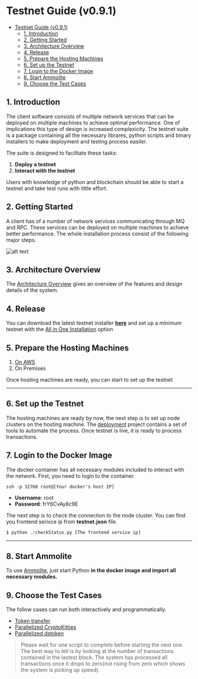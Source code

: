# Testnet Guide (v0.9.1)

- [Testnet Guide (v0.9.1)](#testnet-guide-v091)
  - [1. Introduction](#1-introduction)
  - [2. Getting Started](#2-getting-started)
  - [3. Architecture Overview](#3-architecture-overview)
  - [4. Release](#4-release)
  - [5. Prepare the Hosting Machines](#5-prepare-the-hosting-machines)
  - [6. Set up the Testnet](#6-set-up-the-testnet)
  - [7. Login to the Docker Image](#7-login-to-the-docker-image)
  - [8. Start Ammolite](#8-start-ammolite)
  - [9. Choose the Test Cases](#9-choose-the-test-cases)

## 1. Introduction

The client software consists of multiple network services that can be deployed on multiple machines to achieve optimal performance. One of implications this type of design is increased complexicity. The testnet suite is a package containing all the necessary librares, python scripts and binary installers to make deployment and testing process easiler.

The suite is designed to facilitate these tasks:

1. **Deploy a testnet**
2. **Interact with the testnet**

Users with knowledge of python and blockchain should be able to start a testnet and take test runs with little effort.

## 2. Getting Started

A client has of a number of network services communicating through MQ and RPC. These services can be deployed on multiple machines to achieve better performance. The whole installation process consist of the following major steps.

![alt text](./img/installation-steps.png)

## 3. Architecture Overview

The [Architecture Overview](./arcology-overview/arcology-overview.md) gives an overview of the features and design details of the system.

## 4. Release

You can download the latest testnet installer **[here](https://github.com/arcology-network/benchmarking/releases)** and set up a minimum testnet with the [All in One Installation](./all-in-one-testnet.md) option

## 5. Prepare the Hosting Machines

1. [On AWS](https://github.com/arcology-network/aws-ansible)
2. On Premises

Once hosting machines are ready, you can start to set up the testnet

---

## 6. Set up the Testnet

The hosting machines are ready by now, the next step is to set up node clusters on the hosting machine.
The [deployment](https://github.com/arcology-network/deployments) project contains a set of tools to automate the process. Once testnet is live, it is ready to process transactions.  

## 7. Login to the Docker Image

The docker container has all necessary modules included to interact with the network. First, you need to login to the container.

```shell
ssh -p 32768 root@[Your docker's host IP]
```

- **Username**:   root
- **Password**:   frY6CvAy8c9E

The next step is to check the connection to the node cluster. You can find you frontend serivce ip from **testnet.json** file.

```python
$ python ./checkStatus.py [The frontend service ip]
```
---

## 8. Start Ammolite

To use [Ammolite](https://github.com/arcology-network/ammolite), just start Python **in the docker image and import all necessary modules.**

## 9. Choose the Test Cases

The follow cases can run both interactively and programmatically.

- [Token transfer](https://github.com/arcology-network/parallel-coin-transfer)
- [Parallelized CryptoKitties](https://github.com/arcology-network/parallel-kitties)
- [Parallelized dstoken](https://github.com/arcology-network/parallel-dstoken)
  
> Please wait for one script to complete before starting the next one. The best way to tell is by looking at the number of transactions contained in the lastest block. The system has processed all transactions once it drops to zero(not rising from zero which shows the system is picking up speed).

